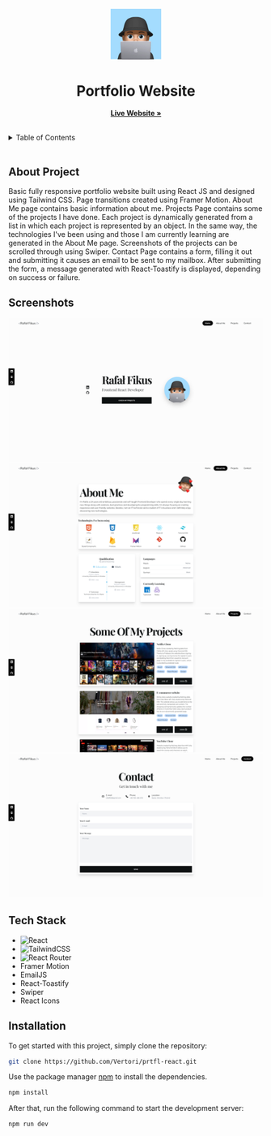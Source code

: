 <br/>
<div align="center">
  <a href="">
    <img src="src/assets/avatar1.webp" width="100" alt="Logo">
  </a>

  <h1 align="center">Portfolio Website</h1>

  <p align="center">
    <a href=""><strong>Live Website »</strong></a>
    <br/>
    <br/>
  </p>
</div>

<details>
  <summary>Table of Contents</summary>
  <ol>
    <li>
      <a href="#about-project">About Project</a>
    </li>
    <li>
      <a href="#screenshots">Screenshots</a>
    </li>
    <li><a href="#tech-stack">Tech Stack</a></li>
    <li>
      <a href="#installation">Installation</a>
    </li>
  </ol>
</details>
 <br />

## About Project

Basic fully responsive portfolio website built using React JS and designed using Tailwind CSS. Page transitions created using Framer Motion. About Me page contains basic information about me. Projects Page contains some of the projects I have done. Each project is dynamically generated from a list in which each project is represented by an object. In the same way, the technologies I've been using and those I am currently learning are generated in the About Me page. Screenshots of the projects can be scrolled through using Swiper. Contact Page contains a form, filling it out and submitting it causes an email to be sent to my mailbox. After submitting the form, a message generated with React-Toastify is displayed, depending on success or failure.

## Screenshots

<img src="readmeAssets/portfolioScreen1.png"/>
<img src="readmeAssets/portfolioScreen2.png"/>
<img src="readmeAssets/portfolioScreen3.png"/>
<img src="readmeAssets/portfolioScreen4.png"/>

## Tech Stack

- ![React](https://img.shields.io/badge/react-%2320232a.svg?style=for-the-badge&logo=react&logoColor=%2361DAFB)
- ![TailwindCSS](https://img.shields.io/badge/tailwindcss-%2338B2AC.svg?style=for-the-badge&logo=tailwind-css&logoColor=white)
- ![React Router](https://img.shields.io/badge/React_Router-CA4245?style=for-the-badge&logo=react-router&logoColor=white)
- Framer Motion
- EmailJS
- React-Toastify
- Swiper
- React Icons

## Installation

To get started with this project, simply clone the repository:

```bash
git clone https://github.com/Vertori/prtfl-react.git
```

Use the package manager [npm](https://www.npmjs.com/) to install the dependencies.

```bash
npm install
```

After that, run the following command to start the development server:

```bash
npm run dev
```
